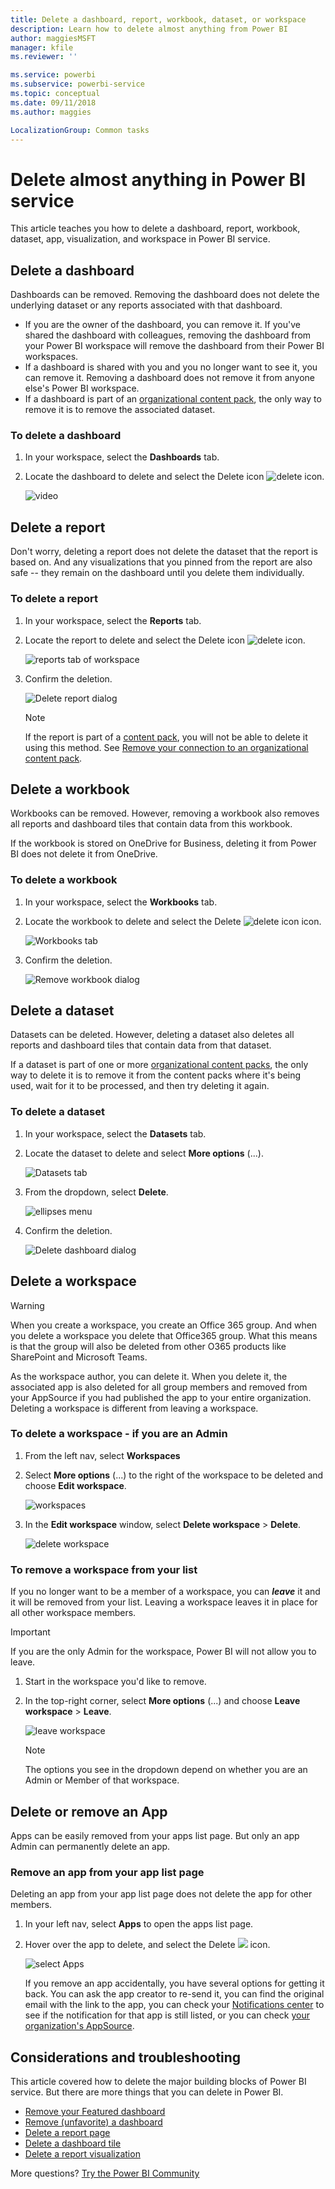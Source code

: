 ```yaml
---
title: Delete a dashboard, report, workbook, dataset, or workspace
description: Learn how to delete almost anything from Power BI
author: maggiesMSFT
manager: kfile
ms.reviewer: ''

ms.service: powerbi
ms.subservice: powerbi-service
ms.topic: conceptual
ms.date: 09/11/2018
ms.author: maggies

LocalizationGroup: Common tasks
---
```

# Delete almost anything in Power BI service
This article teaches you how to delete a dashboard, report, workbook, dataset, app, visualization, and workspace in Power BI service.

## Delete a dashboard
Dashboards can be removed. Removing the dashboard does not delete the underlying dataset or any reports associated with that dashboard.

* If you are the owner of the dashboard, you can remove it. If you've shared the dashboard with colleagues, removing the dashboard from your Power BI workspace will remove the dashboard from their Power BI workspaces.
* If a dashboard is shared with you and you no longer want to see it, you can remove it.  Removing a dashboard does not remove it from anyone else's Power BI workspace.
* If a dashboard is part of an [organizational content pack](service-organizational-content-pack-disconnect.md), the only way to remove it is to remove the associated dataset.

### To delete a dashboard
1. In your workspace, select the **Dashboards** tab.
2. Locate the dashboard to delete and select the Delete icon ![delete icon](media/service-delete/power-bi-delete-icon.png).

    ![video](media/service-delete/power-bi-delete-dash.gif)

## Delete a report
Don't worry, deleting a report does not delete the dataset that the report is based on.  And any visualizations that you pinned from the report are also safe -- they remain on the dashboard until you delete them individually.

### To delete a report
1. In your workspace, select the **Reports** tab.
2. Locate the report to delete and select the Delete icon   ![delete icon](media/service-delete/power-bi-delete-icon.png).   

    ![reports tab of workspace](media/service-delete/power-bi-delete-reportnew.png)
3. Confirm the deletion.

   ![Delete report dialog](media/service-delete/power-bi-delete-report.png)

   > [!NOTE]
   > If the report is part of a [content pack](service-organizational-content-pack-introduction.md), you will not be able to delete it using this method.  See [Remove your connection to an organizational content pack](service-organizational-content-pack-disconnect.md).
   >
   >

## Delete a workbook
Workbooks can be removed. However, removing a workbook also removes all reports and dashboard tiles that contain data from this workbook.

If the workbook is stored on OneDrive for Business, deleting it from Power BI does not delete it from OneDrive.

### To delete a workbook
1. In your workspace, select the **Workbooks** tab.
2. Locate the workbook to delete and select the Delete ![delete icon](media/service-delete/power-bi-delete-report2.png) icon.

    ![Workbooks tab](media/service-delete/power-bi-delete-workbooknew.png)
3. Confirm the deletion.

   ![Remove workbook dialog](media/service-delete/power-bi-delete-confirm.png)

## Delete a dataset
Datasets can be deleted. However, deleting a dataset also deletes all reports and dashboard tiles that contain data from that dataset.

If a dataset is part of one or more [organizational content packs](service-organizational-content-pack-disconnect.md), the only way to delete it is to remove it from the content packs where it's being used, wait for it to be processed, and then try deleting it again.

### To delete a dataset
1. In your workspace, select the **Datasets** tab.
2. Locate the dataset to delete and select **More options** (...).  

    ![Datasets tab](media/service-delete/power-bi-delete-datasetnew.png)
3. From the dropdown, select **Delete**.

   ![ellipses menu](media/service-delete/power-bi-delete-datasetnew2.png)
4. Confirm the deletion.

   ![Delete dashboard dialog](media/service-delete/power-bi-delete-dataset-confirm.png)

## Delete a workspace
> [!WARNING]
> When you create a workspace, you create an Office 365 group. And when you delete a workspace you delete that Office365 group. What this means is that the group will also be deleted from other O365 products like SharePoint and Microsoft Teams.
>
>

As the workspace author, you can delete it. When you delete it, the associated app is also deleted for all group members and removed from your AppSource if you had published the app to your entire organization. Deleting a workspace is different from leaving a workspace.

### To delete a workspace - if you are an Admin
1. From the left nav, select **Workspaces**

2. Select **More options** (...) to the right of the workspace to be deleted and choose **Edit workspace**.

    ![workspaces](media/service-delete/power-bi-delete-workspace.png)

3. In the **Edit workspace** window, select **Delete workspace** > **Delete**.

    ![delete workspace](media/service-delete/power-bi-delete-workspace2.png)

### To remove a workspace from your list
If you no longer want to be a member of a workspace, you can ***leave*** it and it will be removed from your list. Leaving a workspace leaves it in place for all other workspace members.  

> [!IMPORTANT]
> If you are the only Admin for the workspace, Power BI will not allow you to leave.
>
>

1. Start in the workspace you'd like to remove.

2. In the top-right corner, select **More options** (...) and choose **Leave workspace** > **Leave**.

      ![leave workspace](media/service-delete/power-bi-leave-workspace.png)

   > [!NOTE]
   > The options you see in the dropdown depend on whether you are an Admin or Member of that workspace.
   >
   >

## Delete or remove an App
Apps can be easily removed from your apps list page. But only an app Admin can permanently delete an app.

### Remove an app from your app list page
Deleting an app from your app list page does not delete the app for other members.

1. In your left nav, select **Apps** to open the apps list page.
2. Hover over the app to delete, and select the Delete ![](media/service-delete/power-bi-delete-report2.png)  icon.

   ![select Apps](media/service-delete/power-bi-delete-app.png)

   If you remove an app accidentally, you have several options for getting it back.  You can ask the app creator to re-send it, you can find the original email with the link to the app, you can check your [Notifications center](service-notification-center.md) to see if the notification for that app is still listed, or you can check [your organization's AppSource](consumer/end-user-apps.md).

## Considerations and troubleshooting
This article covered how to delete the major building blocks of Power BI service. But there are more things that you can delete in Power BI.  

* [Remove your Featured dashboard](service-dashboard-featured.md)
* [Remove (unfavorite) a dashboard](service-dashboard-favorite.md)
* [Delete a report page](service-delete.md)
* [Delete a dashboard tile](service-dashboard-edit-tile.md)
* [Delete a report visualization](service-delete.md)

More questions? [Try the Power BI Community](http://community.powerbi.com/)

